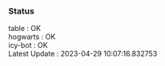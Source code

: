 ### Status


table : OK  
hogwarts : OK  
icy-bot : OK  
Latest Update : 2023-04-29 10:07:16.832753
